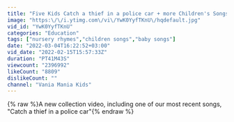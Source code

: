 ```yaml
---
title: "Five Kids Сatch a thief in a police car + more Children's Songs and Videos"
image: "https:\/\/i.ytimg.com\/vi\/YwK0YyfTKnU\/hqdefault.jpg"
vid_id: "YwK0YyfTKnU"
categories: "Education"
tags: ["nursery rhymes","children songs","baby songs"]
date: "2022-03-04T16:22:52+03:00"
vid_date: "2022-02-15T15:57:33Z"
duration: "PT41M43S"
viewcount: "2396992"
likeCount: "8809"
dislikeCount: ""
channel: "Vania Mania Kids"
---
```

{% raw %}A new collection video, including one of our most recent songs, &quot;Сatch a thief in a police car&quot;{% endraw %}
